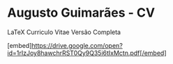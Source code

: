 # Augusto Guimarães - CV

LaTeX Curriculo Vitae Versão Completa

[embed]https://drive.google.com/open?id=1rIzJoy8hawchrRST0Qy9Q35i6tIxMctn.pdf[/embed]
